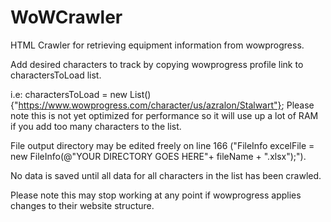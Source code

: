 # WoWCrawler
HTML Crawler for retrieving equipment information from wowprogress.

Add desired characters to track by copying wowprogress profile link to charactersToLoad list. 

i.e: charactersToLoad = new List<string>() {"https://www.wowprogress.com/character/us/azralon/Stalwart"};
Please note this is not yet optimized for performance so it will use up a lot of RAM if you add too many characters to the list.

File output directory may be edited freely on line 166 ("FileInfo excelFile = new FileInfo(@"YOUR DIRECTORY GOES HERE"+  fileName + ".xlsx");").

No data is saved until all data for all characters in the list has been crawled.

Please note this may stop working at any point if wowprogress applies changes to their website structure.
